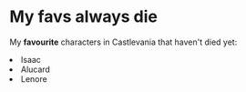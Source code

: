 

My favs always die
====
My __favourite__ characters in Castlevania that haven't died yet:
<li>Isaac</li>
<li>Alucard</li>
<li>Lenore</li>

